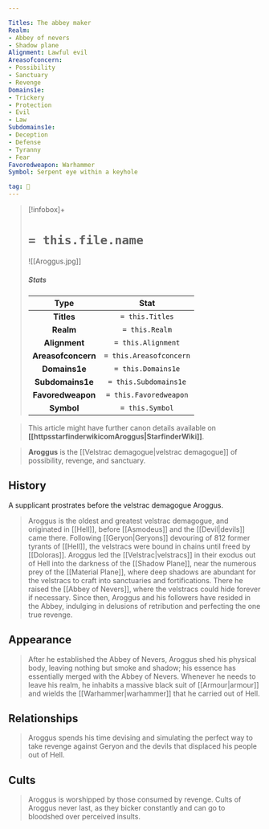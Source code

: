 ```yaml
---

Titles: The abbey maker
Realm:
- Abbey of nevers
- Shadow plane
Alignment: Lawful evil
Areasofconcern:
- Possibility
- Sanctuary
- Revenge
Domains1e:
- Trickery
- Protection
- Evil
- Law
Subdomains1e:
- Deception
- Defense
- Tyranny
- Fear
Favoredweapon: Warhammer
Symbol: Serpent eye within a keyhole

tag: 🙏
---
```


> [!infobox]+
> #  `= this.file.name`
> ![[Aroggus.jpg]] 
> ##### Stats
> Type | Stat |
> :---:|:---:|
> **Titles** | `= this.Titles` |
> **Realm** | `= this.Realm` |
> **Alignment** | `= this.Alignment` |
> **Areasofconcern** | `= this.Areasofconcern` |
> **Domains1e** | `= this.Domains1e` |
> **Subdomains1e** | `= this.Subdomains1e` |
> **Favoredweapon** | `= this.Favoredweapon` |
> **Symbol** | `= this.Symbol` |







> This article might have further canon details available on **[[httpsstarfinderwikicomAroggus|StarfinderWiki]]**.


> **Aroggus** is the [[Velstrac demagogue|velstrac demagogue]] of possibility, revenge, and sanctuary.



## History


 A supplicant prostrates before the velstrac demagogue Aroggus.
> Aroggus is the oldest and greatest velstrac demagogue, and originated in [[Hell]], before [[Asmodeus]] and the [[Devil|devils]] came there. Following [[Geryon|Geryons]] devouring of 812 former tyrants of [[Hell]], the velstracs were bound in chains until freed by [[Doloras]]. Aroggus led the [[Velstrac|velstracs]] in their exodus out of Hell into the darkness of the [[Shadow Plane]], near the numerous prey of the [[Material Plane]], where deep shadows are abundant for the velstracs to craft into sanctuaries and fortifications. There he raised the [[Abbey of Nevers]], where the velstracs could hide forever if necessary. Since then, Aroggus and his followers have resided in the Abbey, indulging in delusions of retribution and perfecting the one true revenge.


## Appearance

> After he established the Abbey of Nevers, Aroggus shed his physical body, leaving nothing but smoke and shadow; his essence has essentially merged with the Abbey of Nevers. Whenever he needs to leave his realm, he inhabits a massive black suit of [[Armour|armour]] and wields the [[Warhammer|warhammer]] that he carried out of Hell.


## Relationships

> Aroggus spends his time devising and simulating the perfect way to take revenge against Geryon and the devils that displaced his people out of Hell.


## Cults

> Aroggus is worshipped by those consumed by revenge. Cults of Aroggus never last, as they bicker constantly and can go to bloodshed over perceived insults.








